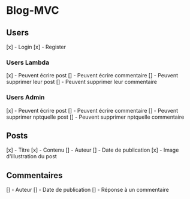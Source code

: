 # Blog-MVC

## Users
[x] - Login
[x] - Register
### Users Lambda
[x] - Peuvent écrire post
[] - Peuvent écrire commentaire
[] - Peuvent supprimer leur post
[] - Peuvent supprimer leur commentaire
### Users Admin
[x] - Peuvent écrire post
[] - Peuvent écrire commentaire
[] - Peuvent supprimer nptquelle post
[] - Peuvent supprimer nptquelle commentaire

## Posts
[x] - Titre
[x] - Contenu
[] - Auteur
[] - Date de publication
[x] - Image d'illustration du post

## Commentaires
[] - Auteur
[] - Date de publication
[] - Réponse à un commentaire